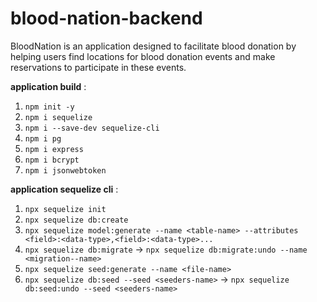 # blood-nation-backend
BloodNation is an application designed to facilitate blood donation by helping users find locations for blood donation events and make reservations to participate in these events.

**application build** :
1. `npm init -y`
2. `npm i sequelize`
3. `npm i --save-dev sequelize-cli`
4. `npm i pg`
5. `npm i express`
6. `npm i bcrypt`
7. `npm i jsonwebtoken`

**application sequelize cli** :
1. `npx sequelize init`
2. `npx sequelize db:create`
3. `npx sequelize model:generate --name <table-name> --attributes <field>:<data-type>,<field>:<data-type>...`
4. `npx sequelize db:migrate`
→ `npx sequelize db:migrate:undo --name <migration--name>`
5. `npx sequelize seed:generate --name <file-name>`
6. `npx sequelize db:seed --seed <seeders-name>`
→ `npx sequelize db:seed:undo --seed <seeders-name>`
